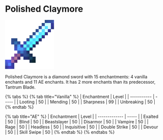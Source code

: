 # Polished Claymore

![](<../../.gitbook/assets/Polished Claymore.gif>)

Polished Claymore is a diamond sword with 15 enchantments: 4 vanilla enchants and 11 AE enchants. It has 2 more enchants than its predecessor, Tantrum Blade.

{% tabs %}
{% tab title="Vanilla" %}
| Enchantment | Level |
| ----------- | ----- |
| Looting     | 50    |
| Mending     | 50    |
| Sharpness   | 99    |
| Unbreaking  | 50    |
{% endtab %}

{% tab title="AE" %}
| Enchantment   | Level |
| ------------- | ----- |
| Exalted       | 50    |
| Blind         | 50    |
| Beastslayer   | 50    |
| Disarmor      | 50    |
| Vampire       | 50    |
| Rage          | 50    |
| Headless      | 50    |
| Inquisitive   | 50    |
| Double Strike | 50    |
| Devour        | 50    |
| Skill Swipe   | 50    |
{% endtab %}
{% endtabs %}
